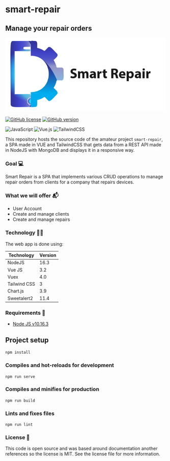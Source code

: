 # smart-repair
## Manage your repair orders

![Smart Repair](src/assets/logo2.png)

[![GitHub license](https://img.shields.io/github/license/Naereen/StrapDown.js.svg)](https://github.com/Naereen/StrapDown.js/blob/master/LICENSE) [![GitHub version](https://d25lcipzij17d.cloudfront.net/badge.svg?id=gh&type=6&v=1.0&x2=0)](https://github.com/Naereen/StrapDown.js)

![JavaScript](https://img.shields.io/badge/javascript-%23323330.svg?style=for-the-badge&logo=javascript&logoColor=%23F7DF1E) ![Vue.js](https://img.shields.io/badge/vuejs-%2335495e.svg?style=for-the-badge&logo=vuedotjs&logoColor=%234FC08D) ![TailwindCSS](https://img.shields.io/badge/tailwindcss-%2338B2AC.svg?style=for-the-badge&logo=tailwind-css&logoColor=white)

This repository hosts the source code of the amateur project `smart-repair`, a SPA made in VUE and TailwindCSS that gets data from a REST API made in NodeJS with MongoDB and displays it in a responsive way.

### Goal 💻
Smart Repair is a SPA that implements various CRUD operations to manage repair orders from clients
for a company that repairs devices.

### What we will offer 📬
- User Account
- Create and manage clients
- Create and manage repairs

### Technology 👨‍💻

The web app is done using:

| Technology   | Version |
|--------------|---------|
| NodeJS       | 16.3    |
| Vue JS       | 3.2     |
| Vuex         | 4.0     |
| Tailwind CSS | 3       |
| Chart.js     | 3.9     |
| Sweetalert2  | 11.4    |

### Requirements 📝

- [Node JS v10.16.3](https://nodejs.org/en/download/)

## Project setup
```
npm install
```

### Compiles and hot-reloads for development
```
npm run serve
```

### Compiles and minifies for production
```
npm run build
```

### Lints and fixes files
```
npm run lint
```

### License 📜

This code is open source and was based around documentation another references so the license is MIT.
See the license file for more information.